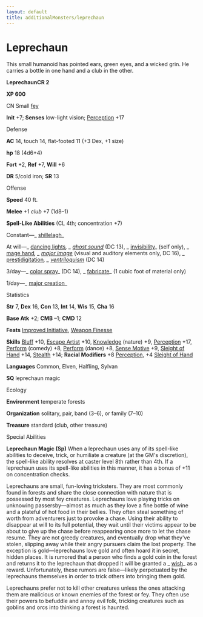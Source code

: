 ```yaml
---
layout: default
title: additionalMonsters/leprechaun
---
```

# Leprechaun

This small humanoid has pointed ears, green eyes, and a wicked grin. He carries a bottle in one hand and a club in the other.

**LeprechaunCR 2**

**XP 600**

CN Small [fey](monsters/creatureTypes#_fey)

**Init** +7; **Senses** low-light vision; [Perception](additionalMonsters/../skills/perception#_perception) +17

Defense

**AC** 14, touch 14, flat-footed 11 (+3 Dex, +1 size)

**hp** 18 (4d6+4)

**Fort** +2, **Ref** +7, **Will** +6

**DR** 5/cold iron; **SR** 13

Offense

**Speed** 40 ft.

**Melee** +1 _club_ +7 (1d8–1)

**Spell-Like Abilities** (CL 4th; concentration +7)

Constant—_ [shillelagh](additionalMonsters/../spells/shillelagh#_shillelagh)_

At will—_ [dancing lights](additionalMonsters/../spells/dancingLights#_dancing-lights)_, _ [ghost sound](additionalMonsters/../spells/ghostSound#_ghost-sound)_ (DC 13), _ [invisibility](additionalMonsters/../spells/invisibility#_invisibility)_ (self only), _ [mage hand](additionalMonsters/../spells/mageHand#_mage-hand)_, _ [major image](additionalMonsters/../spells/majorImage#_major-image)_ (visual and auditory elements only, DC 16), _ [prestidigitation](additionalMonsters/../spells/prestidigitation#_prestidigitation)_, _ [ventriloquism](additionalMonsters/../spells/ventriloquism#_ventriloquism)_ (DC 14)

3/day—_ [color spray](additionalMonsters/../spells/colorSpray#_color-spray)_ (DC 14), _ [fabricate](additionalMonsters/../spells/fabricate#_fabricate)_ (1 cubic foot of material only)

1/day—_ [major creation](additionalMonsters/../spells/majorCreation#_major-creation)_

Statistics

**Str** 7, **Dex** 16, **Con** 13, **Int** 14, **Wis** 15, **Cha** 16

**Base Atk** +2; **CMB** –1; **CMD** 12

**Feats** [Improved Initiative](additionalMonsters/../feats#_improved-initiative), [Weapon Finesse](additionalMonsters/../feats#_weapon-finesse)

**Skills** [Bluff](additionalMonsters/../skills/bluff#_bluff) +10, [Escape Artist](additionalMonsters/../skills/escapeArtist#_escape-artist) +10, [Knowledge](additionalMonsters/../skills/knowledge#_knowledge) (nature) +9, [Perception](additionalMonsters/../skills/perception#_perception) +17, [Perform](additionalMonsters/../skills/perform#_perform) (comedy) +8, [Perform](additionalMonsters/../skills/perform#_perform) (dance) +8, [Sense Motive](additionalMonsters/../skills/senseMotive#_sense-motive) +9, [Sleight of Hand](additionalMonsters/../skills/sleightOfHand#_sleight-of-hand) +14, [Stealth](additionalMonsters/../skills/stealth#_stealth) +14; **Racial Modifiers** +8 [Perception](additionalMonsters/../skills/perception#_perception), +4 [Sleight of Hand](additionalMonsters/../skills/sleightOfHand#_sleight-of-hand)

**Languages** Common, Elven, Halfling, Sylvan

**SQ** leprechaun magic

Ecology

**Environment** temperate forests

**Organization** solitary, pair, band (3–6), or family (7–10)

**Treasure** standard (club, other treasure)

Special Abilities

**Leprechaun Magic (Sp)** When a leprechaun uses any of its spell-like abilities to deceive, trick, or humiliate a creature (at the GM's discretion), the spell-like ability resolves at caster level 8th rather than 4th. If a leprechaun uses its spell-like abilities in this manner, it has a bonus of +11 on concentration checks.

Leprechauns are small, fun-loving tricksters. They are most commonly found in forests and share the close connection with nature that is possessed by most fey creatures. Leprechauns love playing tricks on unknowing passersby—almost as much as they love a fine bottle of wine and a plateful of hot food in their bellies. They often steal something of worth from adventurers just to provoke a chase. Using their ability to disappear at will to its full potential, they wait until their victims appear to be about to give up the chase before reappearing once more to let the chase resume. They are not greedy creatures, and eventually drop what they've stolen, slipping away while their angry pursuers claim the lost property. The exception is gold—leprechauns love gold and often hoard it in secret, hidden places. It is rumored that a person who finds a gold coin in the forest and returns it to the leprechaun that dropped it will be granted a _ [wish](additionalMonsters/../spells/wish#_wish)_ as a reward. Unfortunately, these rumors are false—likely perpetuated by the leprechauns themselves in order to trick others into bringing them gold.

Leprechauns prefer not to kill other creatures unless the ones attacking them are malicious or known enemies of the forest or fey. They often use their powers to befuddle and annoy evil folk, tricking creatures such as goblins and orcs into thinking a forest is haunted.

